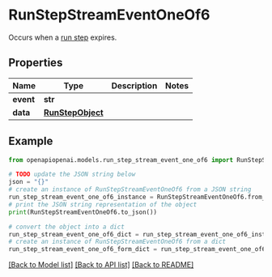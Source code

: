 # RunStepStreamEventOneOf6

Occurs when a [run step](/docs/api-reference/runs/step-object) expires.

## Properties

Name | Type | Description | Notes
------------ | ------------- | ------------- | -------------
**event** | **str** |  | 
**data** | [**RunStepObject**](RunStepObject.md) |  | 

## Example

```python
from openapiopenai.models.run_step_stream_event_one_of6 import RunStepStreamEventOneOf6

# TODO update the JSON string below
json = "{}"
# create an instance of RunStepStreamEventOneOf6 from a JSON string
run_step_stream_event_one_of6_instance = RunStepStreamEventOneOf6.from_json(json)
# print the JSON string representation of the object
print(RunStepStreamEventOneOf6.to_json())

# convert the object into a dict
run_step_stream_event_one_of6_dict = run_step_stream_event_one_of6_instance.to_dict()
# create an instance of RunStepStreamEventOneOf6 from a dict
run_step_stream_event_one_of6_form_dict = run_step_stream_event_one_of6.from_dict(run_step_stream_event_one_of6_dict)
```
[[Back to Model list]](../README.md#documentation-for-models) [[Back to API list]](../README.md#documentation-for-api-endpoints) [[Back to README]](../README.md)


